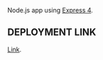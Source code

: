 Node.js app using [Express 4](http://expressjs.com/).

## DEPLOYMENT LINK

[Link](https://assignment1276.herokuapp.com/calculator.html/).

